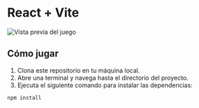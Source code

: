 # React + Vite

![Vista previa del juego](https://raw.githubusercontent.com/Angel-Raa/app-tic-tac-toe/main/src/img/app.png)

## Cómo jugar

1. Clona este repositorio en tu máquina local.
2. Abre una terminal y navega hasta el directorio del proyecto.
3. Ejecuta el siguiente comando para instalar las dependencias:

```bash
npm install
```